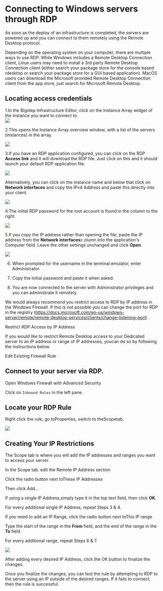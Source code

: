 # Connecting to Windows servers through RDP

As soon as the deploy of an infrastructure is completed, the servers are powered up and you can connect to them remotely using the Remote Desktop protocol.

 Depending on the operating system on your computer, there are multiple ways to use RDP. While Windows includes a Remote Desktop Connection client, Linux users may need to install a 3rd party Remote Desktop Connection client (either search your package store for the console based rdesktop or search your package store for a GUI based application). MacOS users can download the Microsoft provided Remote Desktop Connection client from the app store, just search for Microsoft Remote Desktop.

 ## Locating access credentials

 1.In the Bigstep Infrastructure Editor, click on the Instance Array widget of the instance you want to connect to.  
![](/assets/guides/connecting_to_windows_servers_through_rdp_1.png)

 2.This opens the Instance Array overview window, with a list of the servers (instances) in the array.  
  
![](/assets/guides/connecting_to_windows_servers_through_rdp_2.png)

 3.If you have an RDP application configured, you can click on the RDP **Access link** and it will download the RDP file. Just click on this and it should launch your default RDP application file.  
  
![](/assets/guides/connecting_to_windows_servers_through_rdp_3.png)

 Alternatively, you can click on the instance name and below that click on **Network interfaces** and copy the IPv4 Address and paste this directly into your client.

 ![](/assets/guides/connecting_to_windows_servers_through_rdp_4.png)

 4.The initial RDP password for the root account is found in the column to the right.

 ![](/assets/guides/connecting_to_windows_servers_through_rdp_5.png)

 5.If you copy the IP address rather than opening the file, paste the IP address from the **Network interfaces**c olumn into the application's Computer field. Leave the other settings unchanged and click **Open**.

 ![](/assets/guides/connecting_to_windows_servers_through_rdp_6.png)

 6. When prompted for the username in the terminal emulator, enter Administrator.

 7. Copy the initial password and paste it when asked.

 8. You are now connected to the server with Administrator privileges and you can administrate it remotely.

 We would always recommend you restrict access to RDP by IP address in the Windows Firewall. If this is not possible you can change the port for RDP in the registry (<https://docs.microsoft.com/en-us/windows-server/remote/remote-desktop-services/clients/change-listening-port>) .

 Restrict RDP Access by IP Address

 If you would like to restrict Remote Desktop access to your Dedicated server to an IP address or range of IP addresses, youcan do so by following the instructions below.

 Edit Existing Firewall Rule

 ## Connect to your server via RDP.

 Open Windows Firewall with Advanced Security

 Click on `Inbound Rules` in the left pane.

 ## Locate your RDP Rule

 Right click the rule, go toProperties, switch to theScopetab.  

 ![](/assets/guides/connecting_to_windows_servers_through_rdp_7.png)

 ## Creating Your IP Restrictions

 The Scope tab is where you will add the IP addresses and ranges you want to access your server.

 In the Scope tab. edit the Remote IP Address section

 Click the radio button next toThese IP Addresses

 Then click Add...

 If using a single IP Address,simply type it in the top text field, then click **OK**.

 For every additional single IP Address, repeat Steps 3 & 4.

 If you need to add an IP Range, click the radio button next toThis IP range

 Type the start of the range in the **From** field, and the end of the range in the **To** field.
 
 For every additional range, repeat Steps 6 & 7.  
   
 ![](/assets/guides/connecting_to_windows_servers_through_rdp_8.png)

 After adding every desired IP Address, click the OK button to finalize the changes.

 Once you finalize the changes, you can test the rule by attempting to RDP to the server using an IP outside of the desired ranges. If it fails to connect, then the rule is successful.

